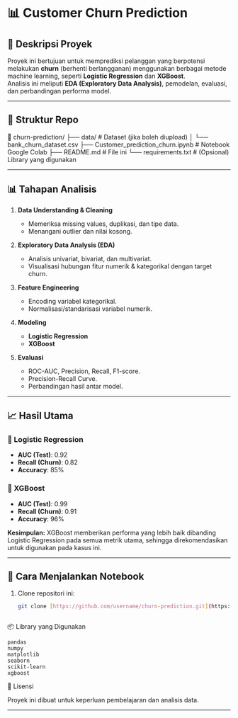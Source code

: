 # 📊 Customer Churn Prediction

## 📌 Deskripsi Proyek
Proyek ini bertujuan untuk memprediksi pelanggan yang berpotensi melakukan **churn** (berhenti berlangganan) menggunakan berbagai metode machine learning, seperti **Logistic Regression** dan **XGBoost**.  
Analisis ini meliputi **EDA (Exploratory Data Analysis)**, pemodelan, evaluasi, dan perbandingan performa model.

---

## 📂 Struktur Repo
📂 churn-prediction/
├── data/ # Dataset (jika boleh diupload)
│ └── bank_churn_dataset.csv
├── Customer_prediction_churn.ipynb # Notebook Google Colab
├── README.md # File ini
└── requirements.txt # (Opsional) Library yang digunakan

---

## 📊 Tahapan Analisis
1. **Data Understanding & Cleaning**
   - Memeriksa missing values, duplikasi, dan tipe data.
   - Menangani outlier dan nilai kosong.
   
2. **Exploratory Data Analysis (EDA)**
   - Analisis univariat, bivariat, dan multivariat.
   - Visualisasi hubungan fitur numerik & kategorikal dengan target churn.
   
3. **Feature Engineering**
   - Encoding variabel kategorikal.
   - Normalisasi/standarisasi variabel numerik.
   
4. **Modeling**
   - **Logistic Regression**
   - **XGBoost**
   
5. **Evaluasi**
   - ROC-AUC, Precision, Recall, F1-score.
   - Precision-Recall Curve.
   - Perbandingan hasil antar model.

---

## 📈 Hasil Utama
### 🔹 Logistic Regression
- **AUC (Test)**: 0.92
- **Recall (Churn)**: 0.82
- **Accuracy**: 85%

### 🔹 XGBoost
- **AUC (Test)**: 0.99
- **Recall (Churn)**: 0.91
- **Accuracy**: 96%

**Kesimpulan:** XGBoost memberikan performa yang lebih baik dibanding Logistic Regression pada semua metrik utama, sehingga direkomendasikan untuk digunakan pada kasus ini.

---

## 🚀 Cara Menjalankan Notebook
1. Clone repositori ini:
   ```bash
   git clone [https://github.com/username/churn-prediction.git](https://github.com/oktafchen/Bank-Customer-Churn-Prediction)



📦 Library yang Digunakan

    pandas
    numpy
    matplotlib
    seaborn
    scikit-learn
    xgboost



📜 Lisensi

Proyek ini dibuat untuk keperluan pembelajaran dan analisis data.


---
